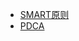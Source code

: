 * [SMART原则](https://baike.baidu.com/item/SMART%E5%8E%9F%E5%88%99/8575850?fr=aladdin)
* [PDCA](https://baike.baidu.com/item/PDCA%E5%BE%AA%E7%8E%AF/5091521?fromtitle=PDCA&fromid=3716836&fr=aladdin)
